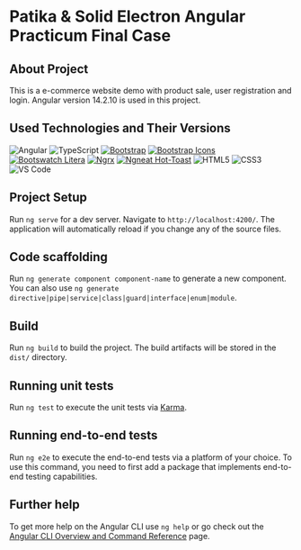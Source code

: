# Patika & Solid Electron Angular Practicum Final Case

## About Project

This is a e-commerce website demo with product sale, user registration and login.
Angular version 14.2.10 is used in this project.

## Used Technologies and Their Versions
![Angular](https://img.shields.io/badge/angular%2014.2.10-%23DD0031.svg?style=for-the-badge&logo=angular&logoColor=white)
![TypeScript](https://img.shields.io/badge/typescript%204.7.4-%23007ACC.svg?style=for-the-badge&logo=typescript&logoColor=white)
[![Bootstrap](https://img.shields.io/badge/Bootstrap%20v5.2.2-blueviolet?style=for-the-badge&logo=bootstrap&logoColor=white)](https://getbootstrap.com)
[![Bootstrap Icons](https://img.shields.io/badge/Bootstrap%20icons%20v1.10.2-blueviolet?style=for-the-badge&logo=bootstrap&logoColor=white)](https://icons.getbootstrap.com)
[![Bootswatch Litera](https://img.shields.io/badge/bootswatch%20litera%20v5.2.2-blueviolet?style=for-the-badge&logo=bootstrap&logoColor=white)](https://bootswatch.com/litera/)
[![Ngrx](https://img.shields.io/badge/ngrx%20v14.3.2-purple?style=for-the-badge&logoColor=white)](https://ngrx.io/)
[![Ngneat Hot-Toast](https://img.shields.io/badge/ngneat%20hot%20toast%20v4.1.0-brown?style=for-the-badge&&logoColor=white)](https://ngneat.github.io/hot-toast/)
![HTML5](https://img.shields.io/badge/html5-%23E34F26.svg?style=for-the-badge&logo=html5&logoColor=white)
![CSS3](https://img.shields.io/badge/css3-%231572B6.svg?style=for-the-badge&logo=css3&logoColor=white)
![VS Code](https://img.shields.io/badge/Visual%20studio%20code%20-%23007ACC.svg?style=for-the-badge&logo=vscode&logoColor=white)

## Project Setup

Run `ng serve` for a dev server. Navigate to `http://localhost:4200/`. The application will automatically reload if you change any of the source files.

## Code scaffolding

Run `ng generate component component-name` to generate a new component. You can also use `ng generate directive|pipe|service|class|guard|interface|enum|module`.

## Build

Run `ng build` to build the project. The build artifacts will be stored in the `dist/` directory.

## Running unit tests

Run `ng test` to execute the unit tests via [Karma](https://karma-runner.github.io).

## Running end-to-end tests

Run `ng e2e` to execute the end-to-end tests via a platform of your choice. To use this command, you need to first add a package that implements end-to-end testing capabilities.

## Further help

To get more help on the Angular CLI use `ng help` or go check out the [Angular CLI Overview and Command Reference](https://angular.io/cli) page.
